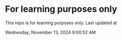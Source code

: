 # For learning purposes only
This repo is for learning purposes only.
Last updated at

Wednesday, November 13, 2024 9:00:52 AM

